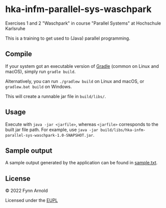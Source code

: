 # hka-infm-parallel-sys-waschpark
Exercises 1 and 2 "Waschpark" in course "Parallel Systems" at Hochschule Karlsruhe

This is a training to get used to (Java) parallel programming.

## Compile

If your system got an executable version of [Gradle](https://gradle.org/) (common on Linux and macOS), simply run `gradle build`.

Alternatively, you can run `./gradlew build` on Linux and macOS, or `gradlew.bat build` on Windows.

This will create a runnable jar file in `build/libs/`.

## Usage

Execute with `java -jar <jarfile>`, whereas `<jarfile>` corresponds to the built jar file path.
For example, use `java -jar build/libs/hka-infm-parallel-sys-waschpark-1.0-SNAPSHOT.jar`. 

## Sample output

A sample output generated by the application can be found in [sample.txt](sample.txt).

## License

&copy; 2022 Fynn Arnold

Licensed under the [EUPL](LICENSE)
